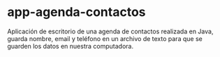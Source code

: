 # app-agenda-contactos
Aplicación de escritorio de una agenda de contactos realizada en Java, guarda nombre, email y teléfono en un archivo de texto para que se guarden los datos en nuestra computadora.

